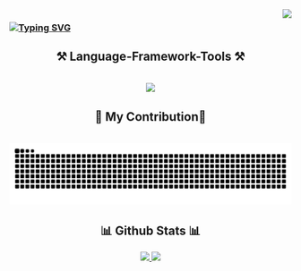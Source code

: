 <img align="right" src="https://visitor-badge.laobi.icu/badge?page_id=marselhr.marselhr" />

### [![Typing SVG](https://readme-typing-svg.demolab.com/?font=Righteous&size=35&center=true&vCenter=true&width=500&height=70&duration=5000&lines=Greeting!👋+I'm+Marsel+)](https://git.io/typing-svg)


<h2 align="center">⚒️ Language-Framework-Tools ⚒️</h2>
<br/>
<div align="center">
    <img src="https://skillicons.dev/icons?i=html,css,bootstrap,figma,bash,js,jquery,vue,php,laravel,nodejs,expressjs,java,cpp,c,mongodb,mysql,vscode,postman,git,gitlab,powershell&perline=6" />
</div>


<h2 align="center">🐍 My Contribution🐍</h2>


<br/>

<img alt="snake eating my contibutions" src="https://raw.githubusercontent.com/marselhr/marselhr/output/github-contribution-grid-snake-dark.svg" />

<h2 align="center"> 📊 Github Stats 📊 </h2>
<p align="center">
<a href="https://github.com/marselhr">
  <img height="180em" src="https://github-readme-stats-eight-theta.vercel.app/api?username=marselhr&show_icons=true&theme=algolia&include_all_commits=true&count_private=true"/>
  <img height="180em"  src="https://github-readme-stats-eight-theta.vercel.app/api/top-langs/?username=marselhr&layout=compact&langs_count=8&theme=algolia"/>
</a>
</p>
